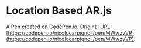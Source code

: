 # Location Based AR.js

A Pen created on CodePen.io. Original URL: [https://codepen.io/nicolocarpignoli/pen/MWwzyVP](https://codepen.io/nicolocarpignoli/pen/MWwzyVP).


